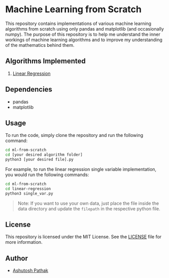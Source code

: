 # Machine Learning from Scratch

This repository contains implementations of various machine learning algorithms from scratch using only pandas and matplotlib (and occasionally numpy). The purpose of this repository is to help me understand the inner workings of machine learning algorithms and to improve my understanding of the mathematics behind them.

## Algorithms Implemented

1. [Linear Regression]()

## Dependencies

- pandas
- matplotlib

## Usage

To run the code, simply clone the repository and run the following command:

```bash
cd ml-from-scratch
cd [your desired algorithm folder]
python3 [your desired file].py
```

For example, to run the linear regression single variable implementation, you would run the following commands:

```bash
cd ml-from-scratch
cd linear-regression
python3 single_var.py
```

> Note: If you want to use your own data, just place the file inside the data directory and update the `filepath` in the respective python file.

## License

This repository is licensed under the MIT License. See the [LICENSE](LICENSE) file for more information.

## Author

- [Ashutosh Pathak](https://ashutoshpathak.net)